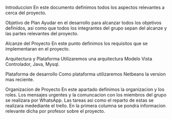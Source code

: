 Introduccion 
  En este documento definimos todos los aspectos relevantes a cerca del proyecto.
  

Objetivo de Plan 
  Ayudar en el desarrollo para alcanzar todos los objetivos definidos, asi como que todos los integrantes del grupo sepan del alcanze y las partes relevantes del proyecto.


Alcanze del Proyecto
  En este punto definimos los requisitos que se implementaran en el proyecto.
  
  
Arquitectura y Plataforma 
  Utilizaremos una arquitectura Modelo Vista Controlador, Java, Mysql.
  
Plataforma de desarrollo
    Como plataforma utilizaremos Netbeans la version mas reciente. 
    
    
Organizacion de Proyecto
  En este apartado definimos la organizacion y los roles.
  Los mensajes urgentes y la comuncacion con los miembros del grupo se realizara por WhatsApp.
  Las tareas asi como el reparto de estas se realizara medediante el trello.
  En la primera columna se pondra informacion relevante dicha por profesor sobre el proyecto.
